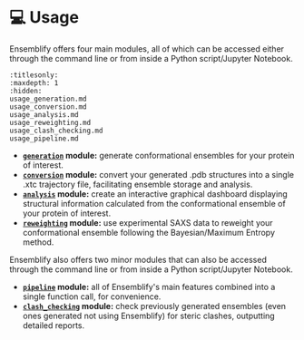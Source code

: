 # 💻 Usage

Ensemblify offers four main modules, all of which can be accessed either through the command line or from inside a Python script/Jupyter Notebook.

```{toctree}
:titlesonly:
:maxdepth: 1
:hidden:
usage_generation.md
usage_conversion.md
usage_analysis.md
usage_reweighting.md
usage_clash_checking.md
usage_pipeline.md
```
- **[`generation`](usage_generation.md#the-generation-module) module:** generate conformational ensembles for your protein of interest.
- **[`conversion`](usage_conversion.md#the-conversion-module) module:** convert your generated .pdb structures into a single .xtc trajectory file, facilitating ensemble storage and analysis.
- **[`analysis`](usage_analysis.md#the-analysis-module) module:** create an interactive graphical dashboard displaying structural information calculated from the conformational ensemble of your protein of interest.
- **[`reweighting`](usage_reweighting.md#the-reweighting-module) module:** use experimental SAXS data to reweight your conformational ensemble following the Bayesian/Maximum Entropy method.

Ensemblify also offers two minor modules that can also be accessed through the command line or from inside a Python script/Jupyter Notebook.

- **[`pipeline`](usage_pipeline.md#the-pipeline-module) module:** all of Ensemblify's main features combined into a single function call, for convenience.
- **[`clash_checking`](usage_clash_checking.md#the-clash_checking-module) module:** check previously generated ensembles (even ones generated not using Ensemblify) for steric clashes, outputting detailed reports.
